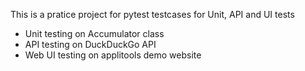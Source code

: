 This is a pratice project for pytest testcases for Unit, API and UI tests
- Unit testing on Accumulator class
- API testing on DuckDuckGo API
- Web UI testing on applitools demo website
